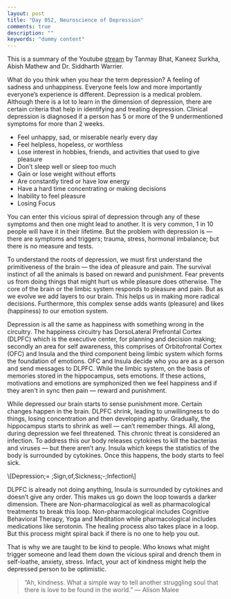 ```yaml
---
layout: post
title: "Day 052, Neuroscience of Depression"
comments: true
description: ""
keywords: "dummy content"
---
```


This is a summary of the Youtube [stream](https://www.youtube.com/watch?v=F6qwVcrQB2E) by Tanmay Bhat, Kaneez Surkha, Abish Mathew and Dr. Siddharth Warrier.

What do you think when you hear the term depression? A feeling of sadness and unhappiness. Everyone feels low and more importantly everyone’s experience is different. Depression is a medical problem. Although there is a lot to learn in the dimension of depression, there are certain criteria that help in identifying and treating depression. Clinical depression is diagnosed if a person has 5 or more of the 9 undermentioned symptoms for more than 2 weeks.  

* Feel unhappy, sad, or miserable nearly every day
* Feel helpless, hopeless, or worthless
* Lose interest in hobbies, friends, and activities that used to give pleasure
* Don’t sleep well or sleep too much
* Gain or lose weight without efforts
* Are constantly tired or have low energy
* Have a hard time concentrating or making decisions
* Inability to feel pleasure
* Losing Focus

You can enter this vicious spiral of depression through any of these symptoms and then one might lead to another. It is very common, 1 in 10 people will have it in their lifetime. But the problem with depression is — there are symptoms and triggers; trauma, stress, hormonal imbalance; but there is no measure and tests.

To understand the roots of depression, we must first understand the primitiveness of the brain — the idea of pleasure and pain. The survival instinct of all the animals is based on reward and punishment. Fear prevents us from doing things that might hurt us while pleasure does otherwise. The core of the brain or the limbic system responds to pleasure and pain. But as we evolve we add layers to our brain. This helps us in making more radical decisions. Furthermore, this complex sense adds wants (pleasure) and likes (happiness) to our emotion system. 

Depression is all the same as happiness with something wrong in the circuitry. The happiness circuitry has DorsoLateral Prefrontal Cortex (DLPFC) which is the executive center, for planning and decision making; secondly an area for self awareness, this comprises of Orbitofrontal Cortex (OFC) and Insula and the third component being limbic system which forms the foundation of emotions. OFC and Insula decide who you are as a person and send messages to DLPFC. While the limbic system, on the basis of memories stored in the hippocampus, sets emotions. If these actions, motivations and emotions are symphonized then we feel happiness and if they aren't in sync then pain — reward and punishment.

While depressed our brain starts to sense punishment more. Certain changes happen in the brain. DLPFC shrink, leading to unwillingness to do things, losing concentration and then developing apathy. Gradually, the hippocampus starts to shrink as well — can’t remember things. All along, during depression we feel threatened. This chronic threat is considered an infection. To address this our body releases cytokines to kill the bacterias and viruses — but there aren’t any. Insula which keeps the statistics of the body is surrounded by cytokines. Once this happens, the body starts to feel sick. 

\\[Depression\;= \;Sign\,of\,Sickness\;-\;Infection\\]

DLPFC is already not doing anything, Insula is surrounded by cytokines and doesn’t give any order. This makes us go down the loop towards a darker dimension. There are Non-pharmacological as well as pharmacological treatments to break this loop. Non-pharmacological includes Cognitive Behavioral Therapy, Yoga and Meditation while pharmacological includes medications like serotonin. The healing process also takes place in a loop. But this process might spiral back if there is no one to help you out. 

That is why we are taught to be kind to people. Who knows what might trigger someone and lead them down the vicious spiral and drench them in self-loathe, anxiety, stress. Infact, your act of kindness might help the depressed person to be optimistic.

> “Ah, kindness. What a simple way to tell another struggling soul that there is love to be found in the world.” ― Alison Malee


